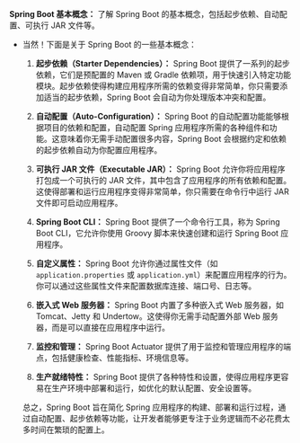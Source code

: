 **Spring Boot 基本概念：** 了解 Spring Boot 的基本概念，包括起步依赖、自动配置、可执行 JAR 文件等。

- 当然！下面是关于 Spring Boot 的一些基本概念：

  1. **起步依赖（Starter Dependencies）：** Spring Boot 提供了一系列的起步依赖，它们是预配置的 Maven 或 Gradle 依赖项，用于快速引入特定功能模块。起步依赖使得构建应用程序所需的依赖变得非常简单，你只需要添加适当的起步依赖，Spring Boot 会自动为你处理版本冲突和配置。

  2. **自动配置（Auto-Configuration）：** Spring Boot 的自动配置功能能够根据项目的依赖和配置，自动配置 Spring 应用程序所需的各种组件和功能。这意味着你无需手动配置很多内容，Spring Boot 会根据约定和依赖的起步依赖自动为你配置应用程序。

  3. **可执行 JAR 文件（Executable JAR）：** Spring Boot 允许你将应用程序打包成一个可执行的 JAR 文件，其中包含了应用程序的所有依赖和配置。这使得部署和运行应用程序变得非常简单，你只需要在命令行中运行 JAR 文件即可启动应用程序。

  4. **Spring Boot CLI：** Spring Boot 提供了一个命令行工具，称为 Spring Boot CLI，它允许你使用 Groovy 脚本来快速创建和运行 Spring Boot 应用程序。

  5. **自定义属性：** Spring Boot 允许你通过属性文件（如 `application.properties` 或 `application.yml`）来配置应用程序的行为。你可以通过这些属性文件来配置数据库连接、端口号、日志等。

  6. **嵌入式 Web 服务器：** Spring Boot 内置了多种嵌入式 Web 服务器，如 Tomcat、Jetty 和 Undertow。这使得你无需手动配置外部 Web 服务器，而是可以直接在应用程序中运行。

  7. **监控和管理：** Spring Boot Actuator 提供了用于监控和管理应用程序的端点，包括健康检查、性能指标、环境信息等。

  8. **生产就绪特性：** Spring Boot 提供了各种特性和设置，使得应用程序更容易在生产环境中部署和运行，如优化的默认配置、安全设置等。

  总之，Spring Boot 旨在简化 Spring 应用程序的构建、部署和运行过程，通过自动配置、起步依赖等功能，让开发者能够更专注于业务逻辑而不必花费太多时间在繁琐的配置上。